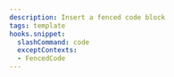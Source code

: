 ```yaml
---
description: Insert a fenced code block
tags: template
hooks.snippet:
  slashCommand: code
  exceptContexts:
  - FencedCode
---
```

```|^|

```
